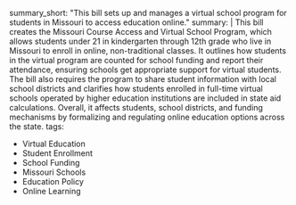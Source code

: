 summary_short: "This bill sets up and manages a virtual school program for students in Missouri to access education online."
summary: |
  This bill creates the Missouri Course Access and Virtual School Program, which allows students under 21 in kindergarten through 12th grade who live in Missouri to enroll in online, non-traditional classes. It outlines how students in the virtual program are counted for school funding and report their attendance, ensuring schools get appropriate support for virtual students. The bill also requires the program to share student information with local school districts and clarifies how students enrolled in full-time virtual schools operated by higher education institutions are included in state aid calculations. Overall, it affects students, school districts, and funding mechanisms by formalizing and regulating online education options across the state.
tags:
  - Virtual Education
  - Student Enrollment
  - School Funding
  - Missouri Schools
  - Education Policy
  - Online Learning
